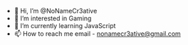 - 👋 Hi, I’m @NoNameCr3ative
- 👀 I’m interested in Gaming
- 🌱 I’m currently learning JavaScript
- 📫 How to reach me email - nonamecr3ative@gmail.com

<!---
NoNameCr3ative/NoNameCr3ative is a ✨ special ✨ repository because its `README.md` (this file) appears on your GitHub profile.
You can click the Preview link to take a look at your changes.
--->
